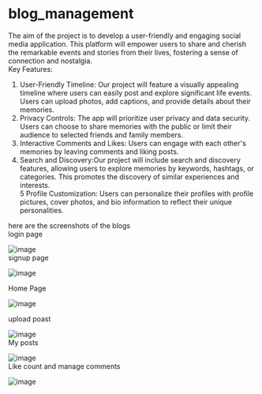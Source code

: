 # blog_management

The aim of the project is to develop a user-friendly and engaging social media
application. This platform will empower users to share and cherish the remarkable events and
stories from their lives, fostering a sense of connection and nostalgia.</br>
Key Features:</br>
1. User-Friendly Timeline: Our project will feature a visually appealing timeline
where users can easily post and explore significant life events. Users can upload photos, add
captions, and provide details about their memories.</br>
2. Privacy Controls: The app will prioritize user privacy and data security. Users can choose to
share memories with the public or limit their audience to selected friends and family members.</br>
3. Interactive Comments and Likes: Users can engage with each other's memories by leaving
comments and liking posts.</br>
4. Search and Discovery:Our project will include search and discovery features, allowing users
to explore memories by keywords, hashtags, or categories. This promotes the discovery of similar
experiences and interests.</br>
5 Profile Customization: Users can personalize their profiles with profile pictures, cover photos,
and bio information to reflect their unique personalities.</br>

here are the screenshots of the blogs</br>
login page</br>

![image](https://github.com/abhipawar2003/blog_management/assets/112234264/b02c0c94-c3ba-4946-bcbb-ebc6a7f2f23d)
</br>
signup page</br>

![image](https://github.com/abhipawar2003/blog_management/assets/112234264/09fcbf9d-2326-4877-b5f8-9abefba5557c)
</br>

Home Page</br>

![image](https://github.com/abhipawar2003/blog_management/assets/112234264/b04d9fe3-89bd-4944-80e6-4e95ec49ec53)
</br>

upload poast </br>

![image](https://github.com/abhipawar2003/blog_management/assets/112234264/60109d8d-fac4-4393-b33a-e28bc66b9558)
</br>
My posts</br>

![image](https://github.com/abhipawar2003/blog_management/assets/112234264/20bf3477-089f-4ec5-9f4d-63922686c7a8)
</br>
Like count and manage comments </br>

![image](https://github.com/abhipawar2003/blog_management/assets/112234264/5286e51f-49cc-47a5-a80d-b401e435c34d)

